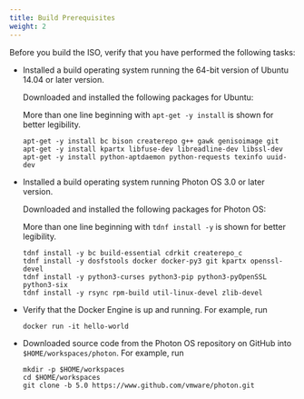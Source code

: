 ```yaml
---
title: Build Prerequisites
weight: 2
---
```


Before you build the ISO, verify that you have performed the following tasks:

* Installed a build operating system running the 64-bit version of Ubuntu 14.04 or later version.

  Downloaded and installed the following packages for Ubuntu:  
  
  More than one line beginning with `apt-get -y install` is shown for better legibility.  
  ```console
  apt-get -y install bc bison createrepo g++ gawk genisoimage git
  apt-get -y install kpartx libfuse-dev libreadline-dev libssl-dev        
  apt-get -y install python-aptdaemon python-requests texinfo uuid-dev
  ```
        
* Installed a build operating system running Photon OS 3.0 or later version.

  Downloaded and installed the following packages for Photon OS:  
  
  More than one line beginning with `tdnf install -y` is shown for better legibility.
  ```console
  tdnf install -y bc build-essential cdrkit createrepo_c
  tdnf install -y dosfstools docker docker-py3 git kpartx openssl-devel
  tdnf install -y python3-curses python3-pip python3-pyOpenSSL python3-six
  tdnf install -y rsync rpm-build util-linux-devel zlib-devel
  ```

* Verify that the Docker Engine is up and running. For example, run

  ```console
  docker run -it hello-world
  ```

* Downloaded source code from the Photon OS repository on GitHub into `$HOME/workspaces/photon`. For example, run

  ```console
  mkdir -p $HOME/workspaces
  cd $HOME/workspaces
  git clone -b 5.0 https://www.github.com/vmware/photon.git
  ```
